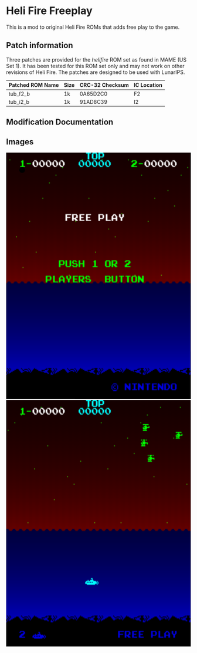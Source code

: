 # Heli Fire Freeplay
This is a mod to original Heli Fire ROMs that adds free play to the game. 

## Patch information
Three patches are provided for the *helifire* ROM set as found in MAME (US Set 1). It has been tested for this ROM set only and may not work on other revisions of Heli Fire. The patches are designed to be used with LunarIPS. 


| **Patched ROM Name** | **Size** | **CRC-32 Checksum** | **IC Location** |
|----------------------|----------|---------------------|-----------------|
| tub_f2_b             |    1k    |       0A65D2C0      |        F2       |
| tub_i2_b             |    1k    |       91AD8C39      |        I2       |

## Modification Documentation


## Images
![Freeplay](Images/HelifireFreeplayScreenshot1.png)
![Freeplay](Images/HelifireFreeplayScreenshot2.png)